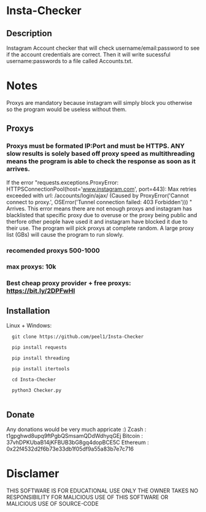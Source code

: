 # Insta-Checker

## Description 
Instagram Account checker that will check username/email:password to see if the account credentials are correct. Then it will write sucessful username:passwords to a file called Accounts.txt. 

# Notes
Proxys are mandatory because instagram will simply block you otherwise so the program would be useless without them.
## Proxys
### Proxys must be formated IP:Port and must be HTTPS. ANY slow results is solely based off proxy speed as multithreading means the program is able to check the response as soon as it arrives.

If the error "requests.exceptions.ProxyError: HTTPSConnectionPool(host='www.instagram.com', port=443): Max retries exceeded with url: /accounts/login/ajax/ (Caused by ProxyError('Cannot connect to proxy.', OSError('Tunnel connection failed: 403 Forbidden')))
" Arrives. This  error means there are not enough proxys and instagram has blacklisted that specific proxy due to overuse or the proxy being public and therfore other people have used it and instagram have blocked it due to their use. The program will pick proxys at complete random. A large proxy list (GBs) will cause the program to run slowly.
### recomended proxys 500-1000 
### max proxys: 10k

### Best cheap proxy provider + free proxys: https://bit.ly/2DPFwHI

## Installation
Linux + Windows:
```
  git clone https://github.com/peel1/Insta-Checker
  
  pip install requests
  
  pip install threading
  
  pip install itertools
  
  cd Insta-Checker
  
  python3 Checker.py
  
 ```

## Donate
Any donations would be very much appricate :)
Zcash : t1gpghwd8upq9ftPgbQSmsamQDdWdhyqGEj
Bitcoin : 37vhDPKUbaB14jKFBUB3bG8gq4dopBCE5C
Ethereum : 0x22f4532d2f6b73e33db1f05df9a55a83b7e7c716 


# Disclamer
THIS SOFTWARE IS FOR EDUCATIONAL USE ONLY THE OWNER TAKES NO RESPONSIBILITY FOR MALICIOUS USE OF THIS SOFTWARE OR MALICIOUS USE OF SOURCE-CODE
